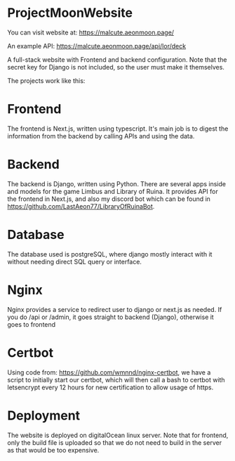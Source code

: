 # ProjectMoonWebsite

You can visit website at: https://malcute.aeonmoon.page/

An example API: https://malcute.aeonmoon.page/api/lor/deck

A full-stack website with Frontend and backend configuration. Note that the secret key for Django is not included, so the user must make it themselves.

The projects work like this:
# Frontend
The frontend is Next.js, written using typescript. It's main job is to digest the information from the backend by calling APIs and using the data.
# Backend
The backend is Django, written using Python. There are several apps inside and models for the game Limbus and Library of Ruina. 
It provides API for the frontend in Next.js, and also my discord bot which can be found in https://github.com/LastAeon77/LibraryOfRuinaBot.
# Database
The database used is postgreSQL, where django mostly interact with it without needing direct SQL query or interface.
# Nginx
Nginx provides a service to redirect user to django or next.js as needed. If you do /api or /admin, it goes straight to backend (Django), otherwise it goes to frontend
# Certbot
Using code from: https://github.com/wmnnd/nginx-certbot, we have a script to initially start our certbot, which will then call a bash to certbot with letsencrypt every
12 hours for new certification to allow usage of https.

# Deployment
The website is deployed on digitalOcean linux server. Note that for frontend, only the build file is uploaded so that we do not need to build in the server as that would
be too expensive.

